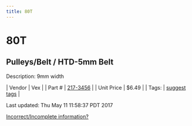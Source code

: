 ```yaml
---
title: 80T
---
```


# 80T
## Pulleys/Belt / HTD-5mm Belt
Description: 	9mm width 

| Vendor | Vex | 
| Part # | [217-3456](http://www.vexrobotics.com/vexpro/motion/belts-and-pulleys/htdbelts9.html) | 
| Unit Price | $6.49 | 
| Tags: | [suggest tags](https://docs.google.com/forms/d/e/1FAIpQLSeWyY8v3RgOty-MyWmh9U0iivNYN_molChYyS-0U-o-kOAv_g/viewform) | 

Last updated: Thu May 11 11:58:37 PDT 2017

 [Incorrect/Incomplete information?](https://docs.google.com/forms/d/e/1FAIpQLSeWyY8v3RgOty-MyWmh9U0iivNYN_molChYyS-0U-o-kOAv_g/viewform)
